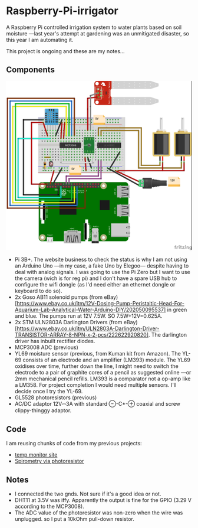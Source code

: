 # Raspberry-Pi-irrigator
A Raspberry Pi controlled irrigation system to water plants based on soil moisture
—last year's attempt at gardening was an unmitigated disaster, so this year I am automating it.

This project is ongoing and these are my notes...

## Components

![irrigator.jpg](irrigator.jpg)

* Pi 3B+. The website business to check the status is why I am not using an Arduino Uno —in my case, a fake Uno by Elegoo— despite having to deal with analog signals. I was going to use the Pi Zero but I want to use the camera (wich is for reg pi) and I don't have a spare USB hub to configure the wifi dongle (as I'd need either an ethernet dongle or keyboard to do so).
* 2x Goso AB11 solenoid pumps (from eBay)[https://www.ebay.co.uk/itm/12V-Dosing-Pump-Peristaltic-Head-For-Aquarium-Lab-Analytical-Water-Arduino-DIY/202050095537] in green and blue. The pumps run at 12V 7.5W. SO 7.5W÷12V=0.625A.
* 2x STM ULN2803A Darlington Drivers (from eBay)[https://www.ebay.co.uk/itm/ULN2803A-Darlington-Driver-TRANSISTOR-ARRAY-8-NPN-x-2-pcs/222622920820]. The darlington driver has inbuilt rectifier diodes. 
* MCP3008 ADC (previous)
* YL69 moisture sensor (previous, from Kuman kit from Amazon). The YL-69 consists of an electrode and an amplifier (LM393) module. The YL69 oxidises over time, further down the line, I might need to switch the electrode to a pair of graphite cores of a pencil as suggested online —or 2mm mechanical pencil refills. LM393 is a comparator not a op-amp like a LM358. For project completion I would need multiple sensors. I'll decide once I try the YL-69.
* GL5528 photoresistors (previous)
* AC/DC adaptor 12V⎓3A with standard ⊖-C*-⊕ coaxial and screw clippy-thinggy adaptor. 

## Code

I am reusing chunks of code from my previous projects:

* [temp monitor site](https://github.com/matteoferla/Temperature-moniting-website-via-Rasberry-Pi)
* [Spirometry via photoresistor](https://github.com/matteoferla/Spirometry_via_photoresistor)

## Notes

* I connected the two gnds. Not sure if it's a good idea or not.
* DHT11 at 3.5V was iffy. Apparently the output is fine for the GPIO (3.29 V according to the MCP3008).
* The ADC value of the photoresistor was non-zero when the wire was unplugged. so I put a 10kOhm pull-down resistor.



